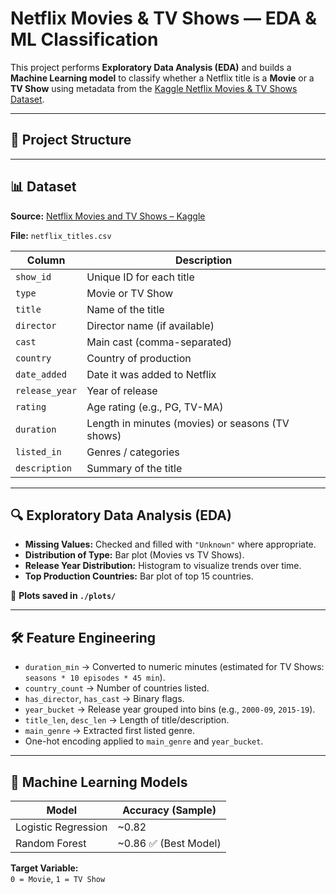 # Netflix Movies & TV Shows — EDA & ML Classification

This project performs **Exploratory Data Analysis (EDA)** and builds a **Machine Learning model** to classify whether a Netflix title is a **Movie** or a **TV Show** using metadata from the [Kaggle Netflix Movies & TV Shows Dataset](https://www.kaggle.com/shivamb/netflix-shows).

---

## 📂 Project Structure


---

## 📊 Dataset

**Source:** [Netflix Movies and TV Shows – Kaggle](https://www.kaggle.com/shivamb/netflix-shows)

**File:** `netflix_titles.csv`

| Column         | Description                                      |
|---------------|------------------------------------------------|
| `show_id`     | Unique ID for each title                       |
| `type`        | Movie or TV Show                               |
| `title`       | Name of the title                              |
| `director`    | Director name (if available)                   |
| `cast`        | Main cast (comma-separated)                    |
| `country`     | Country of production                          |
| `date_added`  | Date it was added to Netflix                   |
| `release_year`| Year of release                                |
| `rating`      | Age rating (e.g., PG, TV-MA)                   |
| `duration`    | Length in minutes (movies) or seasons (TV shows) |
| `listed_in`   | Genres / categories                            |
| `description` | Summary of the title                           |

---

## 🔍 Exploratory Data Analysis (EDA)

- **Missing Values:** Checked and filled with `"Unknown"` where appropriate.
- **Distribution of Type:** Bar plot (Movies vs TV Shows).
- **Release Year Distribution:** Histogram to visualize trends over time.
- **Top Production Countries:** Bar plot of top 15 countries.

📁 **Plots saved in `./plots/`**

---

## 🛠️ Feature Engineering

- `duration_min` → Converted to numeric minutes (estimated for TV Shows: `seasons * 10 episodes * 45 min`).
- `country_count` → Number of countries listed.
- `has_director`, `has_cast` → Binary flags.
- `year_bucket` → Release year grouped into bins (e.g., `2000-09`, `2015-19`).
- `title_len`, `desc_len` → Length of title/description.
- `main_genre` → Extracted first listed genre.
- One-hot encoding applied to `main_genre` and `year_bucket`.

---

## 🤖 Machine Learning Models

| Model               | Accuracy (Sample) |
|--------------------|-----------------|
| Logistic Regression| ~0.82 |
| Random Forest      | ~0.86 ✅ (Best Model) |

**Target Variable:**  
`0 = Movie`, `1 = TV Show`

